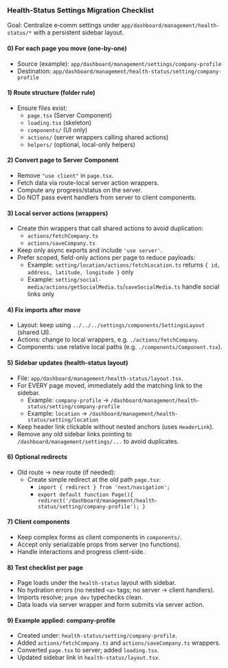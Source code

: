### Health-Status Settings Migration Checklist

Goal: Centralize e‑comm settings under `app/dashboard/management/health-status/*` with a persistent sidebar layout.

#### 0) For each page you move (one-by-one)
- Source (example): `app/dashboard/management/settings/company-profile`
- Destination: `app/dashboard/management/health-status/setting/company-profile`

#### 1) Route structure (folder rule)
- Ensure files exist:
  - `page.tsx` (Server Component)
  - `loading.tsx` (skeleton)
  - `components/` (UI only)
  - `actions/` (server wrappers calling shared actions)
  - `helpers/` (optional, local-only helpers)

#### 2) Convert page to Server Component
- Remove `"use client"` in `page.tsx`.
- Fetch data via route-local server action wrappers.
- Compute any progress/status on the server.
- Do NOT pass event handlers from server to client components.

#### 3) Local server actions (wrappers)
- Create thin wrappers that call shared actions to avoid duplication:
  - `actions/fetchCompany.ts`
  - `actions/saveCompany.ts`
- Keep only async exports and include `'use server'`.
- Prefer scoped, field-only actions per page to reduce payloads:
  - Example: `setting/location/actions/fetchLocation.ts` returns `{ id, address, latitude, longitude }` only
  - Example: `setting/social-media/actions/getSocialMedia.ts`/`saveSocialMedia.ts` handle social links only

#### 4) Fix imports after move
- Layout: keep using `../../../settings/components/SettingsLayout` (shared UI).
- Actions: change to local wrappers, e.g. `./actions/fetchCompany`.
- Components: use relative local paths (e.g. `./components/Component.tsx`).

#### 5) Sidebar updates (health-status layout)
- File: `app/dashboard/management/health-status/layout.tsx`.
- For EVERY page moved, immediately add the matching link to the sidebar.
  - Example: `company-profile` → `/dashboard/management/health-status/setting/company-profile`
  - Example: `location` → `/dashboard/management/health-status/setting/location`
- Keep header link clickable without nested anchors (uses `HeaderLink`).
- Remove any old sidebar links pointing to `/dashboard/management/settings/...` to avoid duplicates.

#### 6) Optional redirects
- Old route → new route (if needed):
  - Create simple redirect at the old path `page.tsx`:
    - `import { redirect } from 'next/navigation';`
    - `export default function Page(){ redirect('/dashboard/management/health-status/setting/company-profile'); }`

#### 7) Client components
- Keep complex forms as client components in `components/`.
- Accept only serializable props from server (no functions).
- Handle interactions and progress client-side.

#### 8) Test checklist per page
- Page loads under the `health-status` layout with sidebar.
- No hydration errors (no nested `<a>` tags; no server → client handlers).
- Imports resolve; `pnpm dev` typechecks clean.
- Data loads via server wrapper and form submits via server action.

#### 9) Example applied: company-profile
- Created under: `health-status/setting/company-profile`.
- Added `actions/fetchCompany.ts` and `actions/saveCompany.ts` wrappers.
- Converted `page.tsx` to server; added `loading.tsx`.
- Updated sidebar link in `health-status/layout.tsx`.


